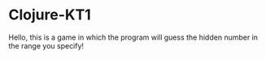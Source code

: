 # Clojure-KT1
Hello, this is a game in which the program will guess the hidden number in the range you specify!
